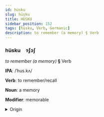 ```yaml
---
id: hüsku
slug: hüsku
title: HÜSKU
sidebar_position: 152
tags: [hüsku, Verb, Germanic]
description: to remember (a memory) § Verb
---
```


### hüsku&emsp;<span kind="abugida">ɂ́ʄɔʃ</span>

*to remember (a memory)* **§** Verb

**IPA**: /ˈhus.kʌ/

**Verb**: to remember/recall

**Noun**: a memory

**Modifier**: memorable

<details>
    <summary>Origin</summary>
    Norwegian huske /huskə/<br/>
    <em>Germanic Language Family</em>
</details>